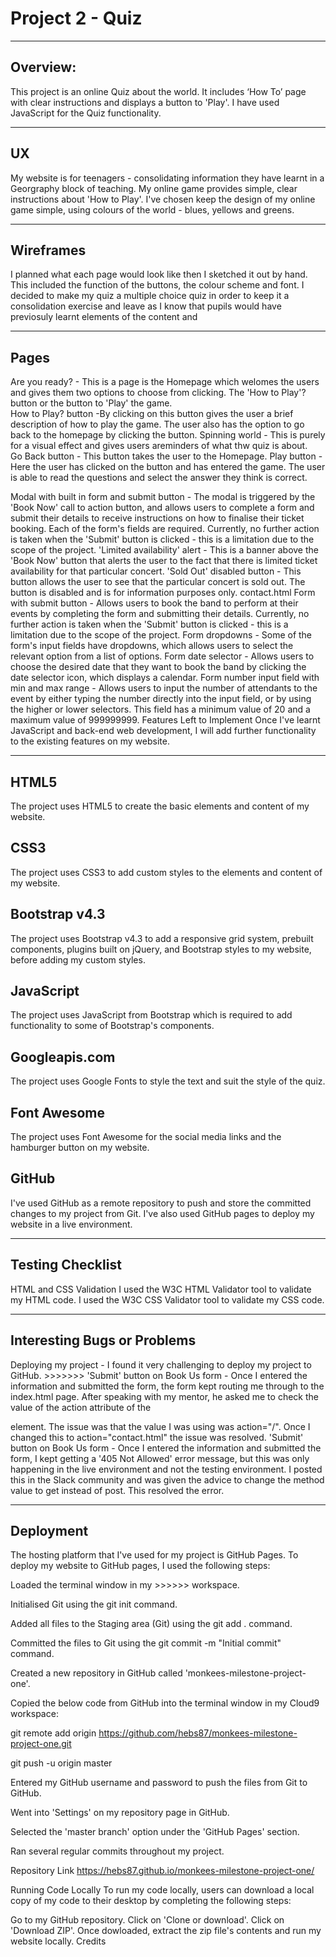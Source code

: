 # Project 2 - Quiz

---

## Overview:

This project is an online Quiz about the world. It includes ‘How To’ page with clear instructions and displays a button to 'Play'.
I have used JavaScript for the Quiz functionality.

---

## UX

My website is for teenagers - consolidating information they have learnt in a Georgraphy block of teaching. My online game provides simple, clear instructions about 'How to Play'. I've chosen keep the design of my online game simple, using colours of the world - blues, yellows and greens.

---

## Wireframes

I planned what each page would look like then I sketched it out by hand. This included the function of the buttons, the colour scheme and font. I decided to make my quiz a multiple choice quiz in order to keep it a consolidation exercise and leave as I know that pupils would have previosuly learnt elements of the content and

---

## Pages

Are you ready? - This is a page is the Homepage which welomes the users and gives them two options to choose from clicking. The 'How to Play'? button or the button to 'Play' the game.  
How to Play? button -By clicking on this button gives the user a brief description of how to play the game. The user also has the option to go back to the homepage by clicking the button.
Spinning world - This is purely for a visual effect and gives users areminders of what thw quiz is about.  
Go Back button - This button takes the user to the Homepage.
Play button - Here the user has clicked on the button and has entered the game. The user is able to read the questions and select the answer they think is correct.


Modal with built in form and submit button - The modal is triggered by the 'Book Now' call to action button, and allows users to complete a form and submit their details to receive instructions on how to finalise their ticket booking. Each of the form's fields are required. Currently, no further action is taken when the 'Submit' button is clicked - this is a limitation due to the scope of the project.
'Limited availability' alert - This is a banner above the 'Book Now' button that alerts the user to the fact that there is limited ticket availability for that particular concert.
'Sold Out' disabled button - This button allows the user to see that the particular concert is sold out. The button is disabled and is for information purposes only.
contact.html
Form with submit button - Allows users to book the band to perform at their events by completing the form and submitting their details. Currently, no further action is taken when the 'Submit' button is clicked - this is a limitation due to the scope of the project.
Form dropdowns - Some of the form's input fields have dropdowns, which allows users to select the relevant option from a list of options.
Form date selector - Allows users to choose the desired date that they want to book the band by clicking the date selector icon, which displays a calendar.
Form number input field with min and max range - Allows users to input the number of attendants to the event by either typing the number directly into the input field, or by using the higher or lower selectors. This field has a minimum value of 20 and a maximum value of 999999999.
Features Left to Implement
Once I've learnt JavaScript and back-end web development, I will add further functionality to the existing features on my website.

---

## HTML5

The project uses HTML5 to create the basic elements and content of my website.

## CSS3

The project uses CSS3 to add custom styles to the elements and content of my website.

## Bootstrap v4.3

The project uses Bootstrap v4.3 to add a responsive grid system, prebuilt components, plugins built on jQuery, and Bootstrap styles to my website, before adding my custom styles.

## JavaScript

The project uses JavaScript from Bootstrap which is required to add functionality to some of Bootstrap's components.

## Googleapis.com

The project uses Google Fonts to style the text and suit the style of the quiz.

## Font Awesome

The project uses Font Awesome for the social media links and the hamburger button on my website.

## GitHub

I've used GitHub as a remote repository to push and store the committed changes to my project from Git. I've also used GitHub pages to deploy my website in a live environment.

---

## Testing Checklist

HTML and CSS Validation
I used the W3C HTML Validator tool to validate my HTML code.
I used the W3C CSS Validator tool to validate my CSS code.

---

## Interesting Bugs or Problems

Deploying my project - I found it very challenging to deploy my project to GitHub. >>>>>>>
'Submit' button on Book Us form - Once I entered the information and submitted the form, the form kept routing me through to the index.html page. After speaking with my mentor, he asked me to check the value of the action attribute of the <form> element. The issue was that the value I was using was action="/". Once I changed this to action="contact.html" the issue was resolved.
'Submit' button on Book Us form - Once I entered the information and submitted the form, I kept getting a '405 Not Allowed' error message, but this was only happening in the live environment and not the testing environment. I posted this in the Slack community and was given the advice to change the method value to get instead of post. This resolved the error.

---

## Deployment

The hosting platform that I've used for my project is GitHub Pages. To deploy my website to GitHub pages, I used the following steps:

Loaded the terminal window in my >>>>>> workspace.

Initialised Git using the git init command.

Added all files to the Staging area (Git) using the git add . command.

Committed the files to Git using the git commit -m "Initial commit" command.

Created a new repository in GitHub called 'monkees-milestone-project-one'.

Copied the below code from GitHub into the terminal window in my Cloud9 workspace:

git remote add origin https://github.com/hebs87/monkees-milestone-project-one.git

git push -u origin master

Entered my GitHub username and password to push the files from Git to GitHub.

Went into 'Settings' on my repository page in GitHub.

Selected the 'master branch' option under the 'GitHub Pages' section.

Ran several regular commits throughout my project.

Repository Link
https://hebs87.github.io/monkees-milestone-project-one/

Running Code Locally
To run my code locally, users can download a local copy of my code to their desktop by completing the following steps:

Go to my GitHub repository.
Click on 'Clone or download'.
Click on 'Download ZIP'.
Once dowloaded, extract the zip file's contents and run my website locally.
Credits
